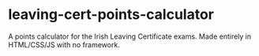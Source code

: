 # leaving-cert-points-calculator
A points calculator for the Irish Leaving Certificate exams. Made entirely in HTML/CSS/JS with no framework.
